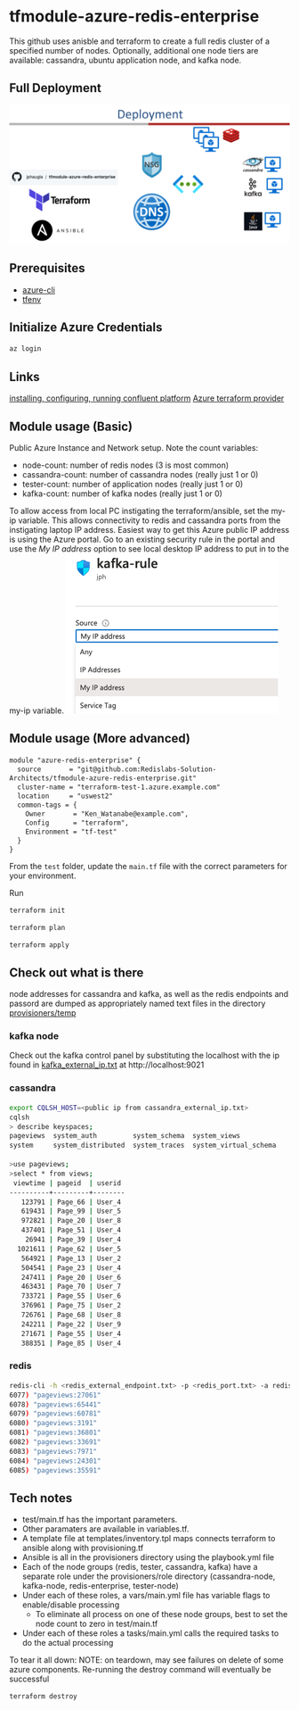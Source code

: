 # tfmodule-azure-redis-enterprise

This github uses anisble and terraform to create a full redis cluster of a specified number of nodes.  Optionally, additional one node tiers are available:  cassandra, ubuntu application node, and kafka node.

## Full Deployment
![Deployment](images/deployment.png)
## Prerequisites 

* [azure-cli](https://docs.microsoft.com/en-us/cli/azure/install-azure-cli-apt?view=azure-cli-latest)
* [tfenv](https://github.com/tfutils/tfenv)

## Initialize Azure Credentials

```BASH
az login
```

## Links
[installing, configuring, running confluent platform](https://docs.confluent.io/platform/current/installation/installing_cp/deb-ubuntu.html)
[Azure terraform provider](https://github.com/hashicorp/terraform-provider-azurerm)

## Module usage (Basic)

Public Azure Instance and Network setup.  Note the count variables:

* node-count:       number of redis nodes (3 is most common)
* cassandra-count:  number of cassandra nodes (really just 1 or 0)
* tester-count:     number of application nodes (really just 1 or 0)
* kafka-count:      number of kafka nodes (really just 1 or 0)

To allow access from local PC instigating the terraform/ansible, set the my-ip variable.  This allows connectivity to redis and cassandra ports from the instigating laptop IP address.  Easiest way to get this Azure public IP address is using the Azure portal.  Go to an existing security rule in the portal and use the *My IP address* option to see local desktop IP address to put in to the my-ip variable.
![myip](images/MyIPAddress.png)

## Module usage (More advanced)

```
module "azure-redis-enterprise" {
  source       = "git@github.com:Redislabs-Solution-Architects/tfmodule-azure-redis-enterprise.git"
  cluster-name = "terraform-test-1.azure.example.com"
  location     = "uswest2"
  common-tags = {
    Owner       = "Ken_Watanabe@example.com",
    Config      = "terraform",
    Environment = "tf-test"
  }
}

```

From the `test` folder, update the `main.tf` file with the correct parameters for your environment.

Run
```bash
terraform init
```

```bash
terraform plan
```

```bash
terraform apply
```

## Check out what is there

node addresses for cassandra and kafka, as well as the redis endpoints and passord are dumped as appropriately named text files in the directory [provisioners/temp](provisioners/temp)
### kafka node
Check out the kafka control panel by substituting the localhost with the ip found in [kafka_external_ip.txt](provisioners/temp/kafka_external_ip.txt) at http://localhost:9021
### cassandra
```bash
export CQLSH_HOST=<public ip from cassandra_external_ip.txt>
cqlsh
> describe keyspaces;
pageviews  system_auth         system_schema  system_views
system     system_distributed  system_traces  system_virtual_schema

>use pageviews;
>select * from views;
 viewtime | pageid  | userid
----------+---------+--------
   123791 | Page_66 | User_4
   619431 | Page_99 | User_5
   972821 | Page_20 | User_8
   437401 | Page_51 | User_4
    26941 | Page_39 | User_4
  1021611 | Page_62 | User_5
   564921 | Page_13 | User_2
   504541 | Page_23 | User_4
   247411 | Page_20 | User_6
   463431 | Page_70 | User_7
   733721 | Page_55 | User_6
   376961 | Page_75 | User_2
   726761 | Page_68 | User_8
   242211 | Page_22 | User_9
   271671 | Page_55 | User_4
   388351 | Page_85 | User_4
```

### redis
```bash
redis-cli -h <redis_external_endpoint.txt> -p <redis_port.txt> -a redis123
6077) "pageviews:27061"
6078) "pageviews:65441"
6079) "pageviews:60781"
6080) "pageviews:3191"
6081) "pageviews:36801"
6082) "pageviews:33691"
6083) "pageviews:7971"
6084) "pageviews:24301"
6085) "pageviews:35591"
```
## Tech notes
* test/main.tf has the important parameters.  
* Other paramaters are available in variables.tf.
* A template file at templates/inventory.tpl maps connects terraform to ansible along with provisioning.tf
* Ansible is all in the provisioners directory using the playbook.yml file
* Each of the node groups (redis, tester, cassandra, kafka) have a separate role under the provisioners/role directory (cassandra-node, kafka-node, redis-enterprise, tester-node)
* Under each of these roles, a vars/main.yml file has variable flags to enable/disable processing
  * To eliminate all process on one of these node groups, best to set the node count to zero in test/main.tf
* Under each of these roles  a tasks/main.yml calls the required tasks to do the actual processing

To tear it all down:
NOTE:  on teardown, may see failures on delete of some azure components.  Re-running the destroy command will eventually be successful
```bash
terraform destroy
```
